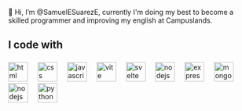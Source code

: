 👋 Hi, I’m @SamuelESuarezE, currently I'm doing my best to become a skilled programmer and improving my english at Campuslands.

<h2 align="left">I code with</h2>

###

<div align="left">
    <img src="https://cdn-icons-png.flaticon.com/256/174/174854.png" height="40" alt="html logo"  />
  <img width="12" />
    <img src="https://upload.wikimedia.org/wikipedia/commons/thumb/6/62/CSS3_logo.svg/1024px-CSS3_logo.svg.png" height="40" alt="css logo"  />
  <img width="12" />
  <img src="https://cdn.jsdelivr.net/gh/devicons/devicon/icons/javascript/javascript-original.svg" height="40" alt="javascript logo"  />
  <img width="12" />
  <img src="https://upload.wikimedia.org/wikipedia/commons/f/f1/Vitejs-logo.svg" height="40" alt="vite logo"  />
  <img width="12" />
  <img src="https://upload.wikimedia.org/wikipedia/commons/thumb/1/1b/Svelte_Logo.svg/1200px-Svelte_Logo.svg.png" height="40" alt="svelte logo"  />
  <img width="12" />
  <img src="https://cdn.jsdelivr.net/gh/devicons/devicon/icons/nodejs/nodejs-original.svg" height="40" alt="nodejs logo"  />
  <img width="12" />
  <img src="https://upload.wikimedia.org/wikipedia/commons/thumb/8/88/Status_iucn_EX_icon.svg/480px-Status_iucn_EX_icon.svg.png" height="40" alt="express logo"  />
  <img width="12" />
    <img src="https://cdn.worldvectorlogo.com/logos/mongodb-icon-2.svg" height="40" alt="mongodb logo"  />
  <img width="12" />
    <img src="https://cdn.iconscout.com/icon/free/png-256/free-mysql-3628940-3030165.png" height="40" alt="nodejs logo"  />
  <img width="12" />

  <img src="https://upload.wikimedia.org/wikipedia/commons/thumb/c/cf/Python_logo_51.svg/1200px-Python_logo_51.svg.png" height="40" alt="python logo"  />
  <img width="12" />
</div>

###
